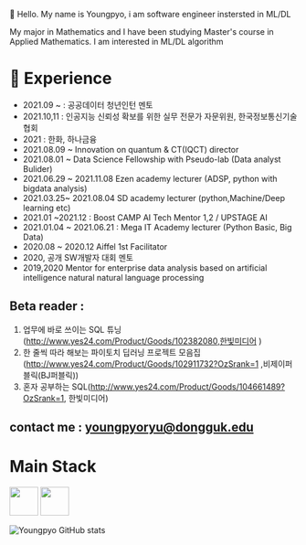 👋 Hello. My name is Youngpyo, i am software engineer instersted in ML/DL

My major in Mathematics and I have been studying Master's course in Applied Mathematics.
I am interested in ML/DL algorithm



# :pig_nose: Experience
- 2021.09 ~ : 공공데이터 청년인턴 멘토
- 2021.10,11 :  인공지능 신뢰성 확보를 위한 실무 전문가 자문위원, 한국정보통신기술협회
- 2021 : 한화, 하나금융
- 2021.08.09 ~ Innovation on quantum & CT(IQCT) director
- 2021.08.01 ~ Data Science Fellowship with Pseudo-lab (Data analyst Bulider)
- 2021.06.29 ~ 2021.11.08 Ezen academy lecturer (ADSP, python with bigdata analysis)
- 2021.03.25~ 2021.08.04 SD academy lecturer (python,Machine/Deep learning etc)
- 2021.01 ~2021.12 : Boost CAMP AI Tech Mentor 1,2 / UPSTAGE AI
- 2021.01.04 ~ 2021.06.21 : Mega IT Academy lecturer (Python Basic, Big Data)
- 2020.08 ~ 2020.12 Aiffel 1st Facilitator
- 2020, 공개 SW개발자 대회 멘토
- 2019,2020 Mentor for enterprise data analysis based on artificial intelligence natural natural language processing

## Beta reader : 
1. 업무에 바로 쓰이는 SQL 튜닝(http://www.yes24.com/Product/Goods/102382080,한빛미디어 )
2. 한 줄씩 따라 해보는 파이토치 딥러닝 프로젝트 모음집(http://www.yes24.com/Product/Goods/102911732?OzSrank=1 ,비제이퍼블릭(BJ퍼블릭))
3. 혼자 공부하는 SQL(http://www.yes24.com/Product/Goods/104661489?OzSrank=1, 한빛미디어)


## contact me : youngpyoryu@dongguk.edu 

# Main Stack

<image src = "https://user-images.githubusercontent.com/29730449/107788544-e08eb100-6d93-11eb-8976-7c452760642b.png" height = "50"> <image src = "https://user-images.githubusercontent.com/29730449/107788572-e8e6ec00-6d93-11eb-80b6-1d4f109fa82d.png" height = "50">



<!--
**Youngpyoryu/Youngpyoryu** is a ✨ _special_ ✨ repository because its `README.md` (this file) appears on your GitHub profile.



Here are some ideas to get you started:

- 🔭 I’m currently working on ...
- 🌱 I’m currently learning ...
- 👯 I’m looking to collaborate on ...
- 🤔 I’m looking for help with ...
- 💬 Ask me about ...
- 📫 How to reach me: ...
- 😄 Pronouns: ...
- ⚡ Fun fact: ...
-->


![Youngpyo GitHub stats](https://github-readme-stats.vercel.app/api?username=Youngpyoryu&show_icons=true&theme=radical)
